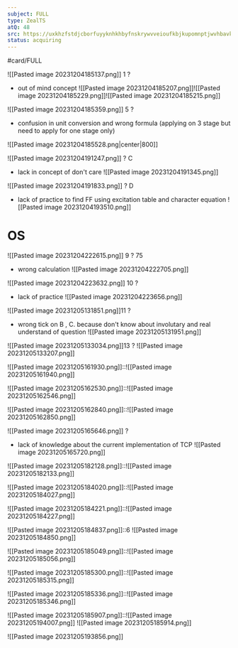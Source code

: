 ```yaml
---
subject: FULL
type: ZealTS
atQ: 48
src: https://uxkhzfstdjcborfuyyknhkhbyfnskrywvveioufkbjkupomnptjwvhbavkysuhi.vercel.app/solution.html?testId=63b001e1daffe0410eb4adbe&test_id=45
status: acquiring
---
```

#card/FULL 

![[Pasted image 20231204185137.png]]
1
?
- out of mind concept
![[Pasted image 20231204185207.png]]![[Pasted image 20231204185229.png]]![[Pasted image 20231204185215.png]] <!--SR:!2024-01-21,1,130-->


![[Pasted image 20231204185359.png]]
5
?
- confusion in unit conversion and wrong formula (applying on 3 stage but need to apply for one stage only)
  
![[Pasted image 20231204185528.png|center|800]]



![[Pasted image 20231204191247.png]]
?
C
- lack in concept of don't care
![[Pasted image 20231204191345.png]] <!--SR:!2024-01-24,4,172-->

![[Pasted image 20231204191833.png]]
?
D
- lack of practice to find FF using excitation table and character equation
![[Pasted image 20231204193510.png]]


# OS

![[Pasted image 20231204222615.png]]
9
?
75
- wrong calculation
![[Pasted image 20231204222705.png]]



![[Pasted image 20231204223632.png]]
10
?
- lack of practice
![[Pasted image 20231204223656.png]]


![[Pasted image 20231205131851.png]]11
?
- wrong tick on B , C. because don't know about involutary and real understand of question
![[Pasted image 20231205131951.png]]

![[Pasted image 20231205133034.png]]13
?
![[Pasted image 20231205133207.png]]


![[Pasted image 20231205161930.png]]::![[Pasted image 20231205161940.png]]

![[Pasted image 20231205162530.png]]::![[Pasted image 20231205162546.png]]


![[Pasted image 20231205162840.png]]::![[Pasted image 20231205162850.png]]

![[Pasted image 20231205165646.png]]
?
- lack of knowledge about the current implementation of TCP
![[Pasted image 20231205165720.png]]


![[Pasted image 20231205182128.png]]::![[Pasted image 20231205182133.png]] <!--SR:!2024-02-01,12,190-->

![[Pasted image 20231205184020.png]]::![[Pasted image 20231205184027.png]] <!--SR:!2024-01-22,2,150-->

![[Pasted image 20231205184221.png]]::![[Pasted image 20231205184227.png]] <!--SR:!2024-01-24,4,172-->

![[Pasted image 20231205184837.png]]::6 ![[Pasted image 20231205184850.png]]

![[Pasted image 20231205185049.png]]::![[Pasted image 20231205185056.png]]

![[Pasted image 20231205185300.png]]::![[Pasted image 20231205185315.png]]

![[Pasted image 20231205185336.png]]::![[Pasted image 20231205185346.png]]

![[Pasted image 20231205185907.png]]::![[Pasted image 20231205194007.png]] <!--SR:!2024-01-23,3,152-->
![[Pasted image 20231205185914.png]]

![[Pasted image 20231205193856.png]]